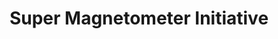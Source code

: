 ---
api_service: 'Details here: https://supermag.jhuapl.edu/mag/?fidelity=low&tab=api&start=2001-01-30T05%3A00%3A00.000Z&interval=23%3A59'
description: 'SuperMAG is a worldwide collaboration of organizations and national
  agencies that currently operate more than 300 ground based magnetometers. SuperMAG
  provides easy access to validated ground magnetic field perturbations in the same
  coordinate system, identical time resolution and with a common baseline removal
  approach. '
notes: 'Programmatic access (through Python client: https://supermag.jhuapl.edu/mag/?tab=api&fidelity=low&start=2001-01-01T00%3A00%3A00.000Z&interval=23%3A59#pythonClientDocumentationSection)'
programmatic_access: through [Python client](https://supermag.jhuapl.edu/mag/?tab=api&fidelity=low&start=2001-01-01T00%3A00%3A00.000Z&interval=23%3A59#pythonClientDocumentationSection)
shortname: super_magnetometer
thumbnail_url: https://external-content.duckduckgo.com/iu/?u=https%3A%2F%2Fyt3.ggpht.com%2F-ZSi9KI4YMwY%2FAAAAAAAAAAI%2FAAAAAAAAAAA%2F9Co4MBuc9yg%2Fs900-c-k-no-mo-rj-c0xffffff%2Fphoto.jpg&f=1&nofb=1
timestamp: Fri, 11 Feb 2022 14:15:11 GMT
title: Super Magnetometer Initiative
tool/software: Super Magnetometer Initiative
uuid: d0432e32-c248-420f-ba79-aa5ec86dc48d
website_link: https://supermag.jhuapl.edu/
---